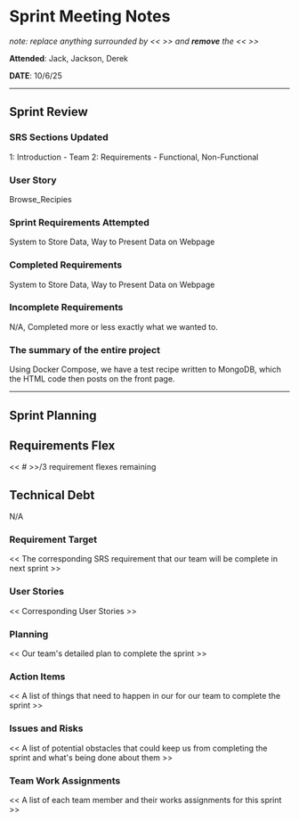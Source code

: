 # Sprint Meeting Notes

*note: replace anything surrounded by << >> and **remove** the << >>*

**Attended**: Jack, Jackson, Derek

**DATE**: 10/6/25

***

## Sprint Review

### SRS Sections Updated

1: Introduction - Team
2: Requirements - Functional, Non-Functional

### User Story

Browse_Recipies

### Sprint Requirements Attempted

System to Store Data, Way to Present Data on Webpage

### Completed Requirements

System to Store Data, Way to Present Data on Webpage

### Incomplete Requirements

N/A, Completed more or less exactly what we wanted to.

### The summary of the entire project

Using Docker Compose, we have a test recipe written to MongoDB, which the HTML code then posts on the front page.

***

## Sprint Planning

## Requirements Flex

<< # >>/3 requirement flexes remaining

## Technical Debt

N/A

### Requirement Target

<< The corresponding SRS requirement that our team will be complete in next sprint >>

### User Stories

<< Corresponding User Stories >>

### Planning

<< Our team's detailed plan to complete the sprint >>

### Action Items

<< A list of things that need to happen in our for our team to complete the sprint >>

### Issues and Risks

<< A list of potential obstacles that could keep us from completing the sprint and what's being done about them >>

### Team Work Assignments

<< A list of each team member and their works assignments for this sprint >>
